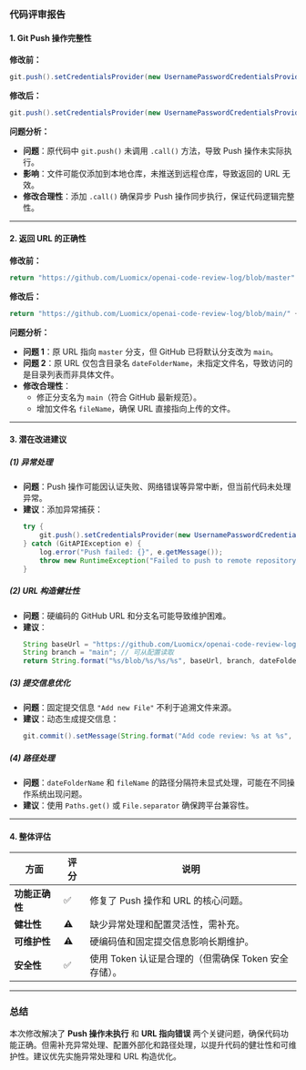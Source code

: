 
### 代码评审报告

#### 1. **Git Push 操作完整性**
**修改前：**
```java
git.push().setCredentialsProvider(new UsernamePasswordCredentialsProvider(token, ""));
```
**修改后：**
```java
git.push().setCredentialsProvider(new UsernamePasswordCredentialsProvider(token, "")).call();
```

**问题分析：**
- **问题**：原代码中 `git.push()` 未调用 `.call()` 方法，导致 Push 操作未实际执行。
- **影响**：文件可能仅添加到本地仓库，未推送到远程仓库，导致返回的 URL 无效。
- **修改合理性**：添加 `.call()` 确保异步 Push 操作同步执行，保证代码逻辑完整性。

---

#### 2. **返回 URL 的正确性**
**修改前：**
```java
return "https://github.com/Luomicx/openai-code-review-log/blob/master" + dateFolderName;
```
**修改后：**
```java
return "https://github.com/Luomicx/openai-code-review-log/blob/main/" + dateFolderName + "/" + fileName;
```

**问题分析：**
- **问题 1**：原 URL 指向 `master` 分支，但 GitHub 已将默认分支改为 `main`。
- **问题 2**：原 URL 仅包含目录名 `dateFolderName`，未指定文件名，导致访问的是目录列表而非具体文件。
- **修改合理性**：
  - 修正分支名为 `main`（符合 GitHub 最新规范）。
  - 增加文件名 `fileName`，确保 URL 直接指向上传的文件。

---

#### 3. **潜在改进建议**
##### (1) **异常处理**
- **问题**：Push 操作可能因认证失败、网络错误等异常中断，但当前代码未处理异常。
- **建议**：添加异常捕获：
  ```java
  try {
      git.push().setCredentialsProvider(new UsernamePasswordCredentialsProvider(token, "")).call();
  } catch (GitAPIException e) {
      log.error("Push failed: {}", e.getMessage());
      throw new RuntimeException("Failed to push to remote repository", e);
  }
  ```

##### (2) **URL 构造健壮性**
- **问题**：硬编码的 GitHub URL 和分支名可能导致维护困难。
- **建议**：
  ```java
  String baseUrl = "https://github.com/Luomicx/openai-code-review-log";
  String branch = "main"; // 可从配置读取
  return String.format("%s/blob/%s/%s/%s", baseUrl, branch, dateFolderName, fileName);
  ```

##### (3) **提交信息优化**
- **问题**：固定提交信息 `"Add new File"` 不利于追溯文件来源。
- **建议**：动态生成提交信息：
  ```java
  git.commit().setMessage(String.format("Add code review: %s at %s", fileName, LocalDateTime.now())).call();
  ```

##### (4) **路径处理**
- **问题**：`dateFolderName` 和 `fileName` 的路径分隔符未显式处理，可能在不同操作系统出现问题。
- **建议**：使用 `Paths.get()` 或 `File.separator` 确保跨平台兼容性。

---

#### 4. **整体评估**
| 方面         | 评分 | 说明                                                                 |
|--------------|------|----------------------------------------------------------------------|
| **功能正确性** | ✅   | 修复了 Push 操作和 URL 的核心问题。                                    |
| **健壮性**    | ⚠️   | 缺少异常处理和配置灵活性，需补充。                                     |
| **可维护性**  | ⚠️   | 硬编码值和固定提交信息影响长期维护。                                   |
| **安全性**    | ✅   | 使用 Token 认证是合理的（但需确保 Token 安全存储）。                   |

---

### 总结
本次修改解决了 **Push 操作未执行** 和 **URL 指向错误** 两个关键问题，确保代码功能正确。但需补充异常处理、配置外部化和路径处理，以提升代码的健壮性和可维护性。建议优先实施异常处理和 URL 构造优化。